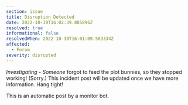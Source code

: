 ```yaml
---
section: issue
title: Disruption Detected
date: 2022-10-30T16:02:39.885896Z
resolved: true
informational: false
resolvedWhen: 2022-10-30T16:01:09.583334Z
affected:
  - Forum
severity: disrupted
---
```

*Investigating* - _Someone_ forgot to feed the plot bunnies, so they stopped working! (Sorry.) This incident post will be updated once we have more information. Hang tight!

This is an automatic post by a monitor bot.
        